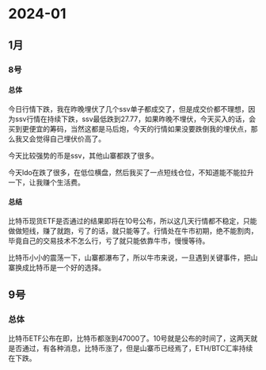 # 2024-01

## 1月

### 8号

#### 总体

今日行情下跌，我在昨晚埋伏了几个ssv单子都成交了，但是成交价都不理想，因为ssv行情在持续下跌，ssv最低跌到27.77，如果昨晚不埋伏，今天买入的话，会买到更便宜的筹码，当然这都是马后炮，今天的行情如果没要跌倒我的埋伏点，那么我又会觉得自己埋伏价高了。

今天比较强势的币是ssv，其他山寨都跌了很多。

今天ldo在跌了很多，在低位横盘，然后我买了一点短线仓位，不知道能不能拉升一下，让我赚个生活费。

#### 总结

比特币现货ETF是否通过的结果即将在10号公布，所以这几天行情都不稳定，只能做做短线，赚了就跑，亏了的话，就只能等了。行情处在牛市初期，绝不能割肉，毕竟自己的交易技术不怎么行，亏了就只能依靠牛市，慢慢等待。

比特币小小的震荡一下，山寨都瀑布了，所以牛市来说，一旦遇到关键事件，把山寨换成比特币是一个好的选择。



## 9号

### 总体

比特币ETF公布在即，比特币都涨到47000了。10号就是公布的时间了，这两天就是否通过，有各种消息，比特币涨了，但是山寨币已经焉了，ETH/BTC汇率持续在下跌。
